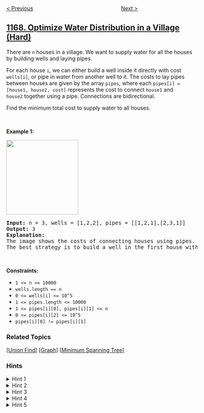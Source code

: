 <!--|This file generated by command(leetcode description); DO NOT EDIT.    |-->
<!--+----------------------------------------------------------------------+-->
<!--|@author    awesee <openset.wang@gmail.com>                           |-->
<!--|@link      https://github.com/awesee                                 |-->
<!--|@home      https://github.com/awesee/leetcode                        |-->
<!--+----------------------------------------------------------------------+-->

[< Previous](../minimum-cost-to-connect-sticks "Minimum Cost to Connect Sticks")
　　　　　　　　　　　　　　　　
[Next >](../invalid-transactions "Invalid Transactions")

## [1168. Optimize Water Distribution in a Village (Hard)](https://leetcode.com/problems/optimize-water-distribution-in-a-village "水资源分配优化")

<p>There are <code><font face="monospace">n</font></code>&nbsp;houses in a village. We want to supply water for all the houses by building wells and laying pipes.</p>

<p>For each house <code>i</code>, we can either build a well inside it directly with cost <code>wells[i]</code>, or pipe in water from another well to it. The costs to lay pipes between houses are given by the array <code>pipes</code>, where each&nbsp;<code>pipes[i] = [house1, house2, cost]</code>&nbsp;represents the cost to connect&nbsp;<code>house1</code>&nbsp;and <code>house2</code>&nbsp;together using a pipe.&nbsp;Connections are bidirectional.</p>

<p>Find the minimum total cost to supply water to all houses.</p>

<p>&nbsp;</p>
<p><strong>Example 1:</strong></p>

<p><strong><img alt="" src="https://assets.leetcode.com/uploads/2019/05/22/1359_ex1.png" style="width: 189px; height: 196px;" /></strong></p>

<pre>
<strong>Input:</strong> n = 3, wells = [1,2,2], pipes = [[1,2,1],[2,3,1]]
<strong>Output:</strong> 3
<strong>Explanation: </strong>
The image shows the costs of connecting houses using pipes.
The best strategy is to build a well in the first house with cost 1 and connect the other houses to it with cost 2 so the total cost is 3.
</pre>

<p>&nbsp;</p>
<p><strong>Constraints:</strong></p>

<ul>
	<li><code>1 &lt;= n&nbsp;&lt;= 10000</code></li>
	<li><code>wells.length == n</code></li>
	<li><code>0 &lt;= wells[i] &lt;= 10^5</code></li>
	<li><code>1 &lt;= pipes.length &lt;= 10000</code></li>
	<li><code>1 &lt;= pipes[i][0], pipes[i][1] &lt;= n</code></li>
	<li><code>0 &lt;= pipes[i][2] &lt;= 10^5</code></li>
	<li><code>pipes[i][0] != pipes[i][1]</code></li>
</ul>

### Related Topics
  [[Union Find](../../tag/union-find/README.md)]
  [[Graph](../../tag/graph/README.md)]
  [[Minimum Spanning Tree](../../tag/minimum-spanning-tree/README.md)]

### Hints
<details>
<summary>Hint 1</summary>
What if we model this problem as a graph problem?
</details>

<details>
<summary>Hint 2</summary>
A house is a node and a pipe is a weighted edge.
</details>

<details>
<summary>Hint 3</summary>
How to represent building wells in the graph model?
</details>

<details>
<summary>Hint 4</summary>
Add a virtual node, connect it to houses with edges weighted by the costs to build wells in these houses.
</details>

<details>
<summary>Hint 5</summary>
The problem is now reduced to a Minimum Spanning Tree problem.
</details>
